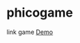 # phicogame

link game [Demo](https://htmlpreview.github.io/?https://github.com/phico/phicogame/blob/main/index.html)

